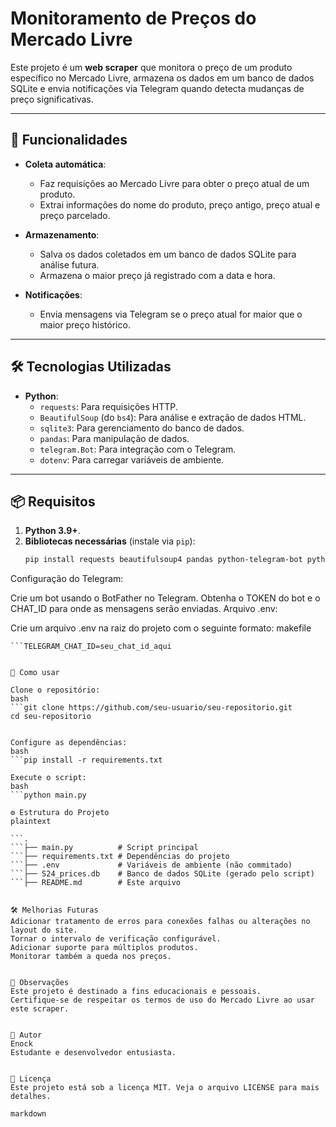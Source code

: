 # Monitoramento de Preços do Mercado Livre

Este projeto é um **web scraper** que monitora o preço de um produto específico no Mercado Livre, armazena os dados em um banco de dados SQLite e envia notificações via Telegram quando detecta mudanças de preço significativas.

---

## 🚀 Funcionalidades

- **Coleta automática**:
  - Faz requisições ao Mercado Livre para obter o preço atual de um produto.
  - Extrai informações do nome do produto, preço antigo, preço atual e preço parcelado.
  
- **Armazenamento**:
  - Salva os dados coletados em um banco de dados SQLite para análise futura.
  - Armazena o maior preço já registrado com a data e hora.

- **Notificações**:
  - Envia mensagens via Telegram se o preço atual for maior que o maior preço histórico.

---

## 🛠️ Tecnologias Utilizadas

- **Python**:
  - `requests`: Para requisições HTTP.
  - `BeautifulSoup` (do `bs4`): Para análise e extração de dados HTML.
  - `sqlite3`: Para gerenciamento do banco de dados.
  - `pandas`: Para manipulação de dados.
  - `telegram.Bot`: Para integração com o Telegram.
  - `dotenv`: Para carregar variáveis de ambiente.

---

## 📦 Requisitos

1. **Python 3.9+**.
2. **Bibliotecas necessárias** (instale via `pip`):
   ```bash
   pip install requests beautifulsoup4 pandas python-telegram-bot python-dotenv
Configuração do Telegram:

Crie um bot usando o BotFather no Telegram.
Obtenha o TOKEN do bot e o CHAT_ID para onde as mensagens serão enviadas.
Arquivo .env:

Crie um arquivo .env na raiz do projeto com o seguinte formato:
makefile
 ```TELEGRAM_TOKEN=seu_token_aqui
 ```TELEGRAM_CHAT_ID=seu_chat_id_aqui


📖 Como usar

Clone o repositório:
bash
 ```git clone https://github.com/seu-usuario/seu-repositorio.git
cd seu-repositorio


Configure as dependências:
bash
 ```pip install -r requirements.txt

Execute o script:
bash
 ```python main.py

⚙️ Estrutura do Projeto
plaintext

 ```.
 ```├── main.py          # Script principal
 ```├── requirements.txt # Dependências do projeto
 ```├── .env             # Variáveis de ambiente (não commitado)
 ```├── S24_prices.db    # Banco de dados SQLite (gerado pelo script)
 ```├── README.md        # Este arquivo


🛠️ Melhorias Futuras
Adicionar tratamento de erros para conexões falhas ou alterações no layout do site.
Tornar o intervalo de verificação configurável.
Adicionar suporte para múltiplos produtos.
Monitorar também a queda nos preços.


📝 Observações
Este projeto é destinado a fins educacionais e pessoais.
Certifique-se de respeitar os termos de uso do Mercado Livre ao usar este scraper.


👤 Autor
Enock
Estudante e desenvolvedor entusiasta.


📄 Licença
Este projeto está sob a licença MIT. Veja o arquivo LICENSE para mais detalhes.

markdown








